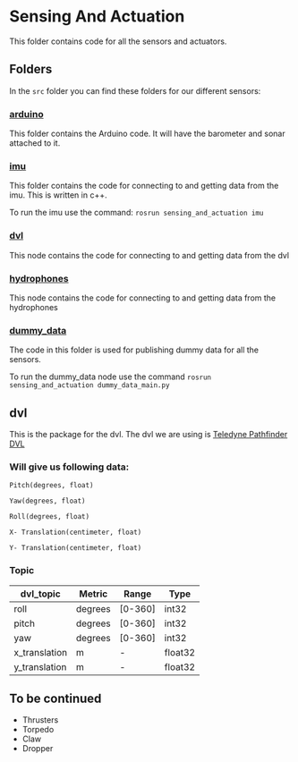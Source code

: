 # Sensing And Actuation
This folder contains code for all the sensors and actuators.

## Folders
In the `src` folder you can find these folders for our different sensors:

### [arduino](https://github.com/RoboSubCSULA/SeniorDesign21-22/tree/main/sensing_and_actuation/src/arduino)
This folder contains the Arduino code. It will have the barometer and sonar attached to it.


### [imu](https://github.com/RoboSubCSULA/SeniorDesign21-22/tree/main/sensing_and_actuation/src/imu)
This folder contains the code for connecting to and getting data from the imu. This is written in c++.

To run the imu use the command: `rosrun sensing_and_actuation imu`

### [dvl](https://github.com/RoboSubCSULA/SeniorDesign21-22/tree/main/sensing_and_actuation/src/dvl)
This node contains the code for connecting to and getting data from the dvl

### [hydrophones](https://github.com/RoboSubCSULA/SeniorDesign21-22/tree/main/sensing_and_actuation/src/hydrophones)
This node contains the code for connecting to and getting data from the hydrophones

### [dummy_data](https://github.com/RoboSubCSULA/SeniorDesign21-22/tree/main/sensing_and_actuation/src/dummy_data)
The code in this folder is used for publishing dummy data for all the sensors.

To run the dummy_data node use the command `rosrun sensing_and_actuation dummy_data_main.py`

## dvl
This is the package for the dvl. The dvl we are using is [Teledyne Pathfinder DVL](https://www.eol.ucar.edu/system/files/VN100manual.pdf)

### Will give us following data:

`Pitch(degrees, float)`

`Yaw(degrees, float)`

`Roll(degrees, float)`

`X- Translation(centimeter, float)`

`Y- Translation(centimeter, float)`

### Topic

| dvl_topic                         | Metric      | Range       | Type      |
| ----------------------------------| ----------- |-----------  | ----------|
| roll                              | degrees     |[0-360]      | int32     |
| pitch                             | degrees     |[0-360]      | int32     |
| yaw                               | degrees     |[0-360]      | int32     |
| x_translation                     | m           |-            | float32   |
| y_translation                     | m           |-            | float32   |



## To be continued

 - Thrusters
 - Torpedo
 - Claw
 - Dropper
